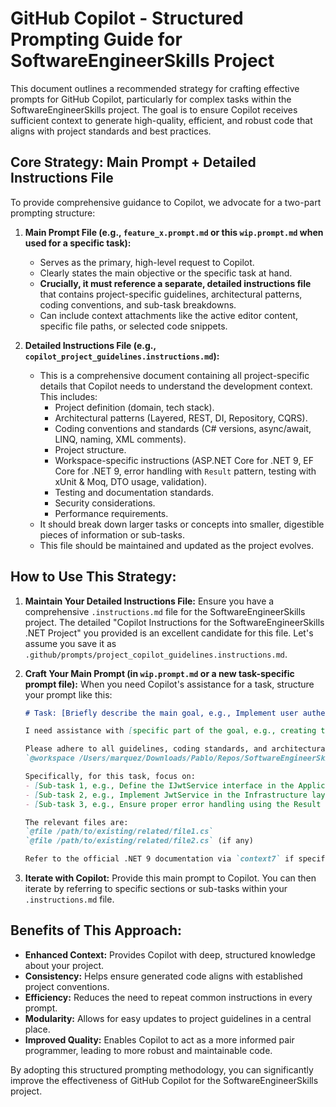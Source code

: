 # GitHub Copilot - Structured Prompting Guide for SoftwareEngineerSkills Project

This document outlines a recommended strategy for crafting effective prompts for GitHub Copilot, particularly for complex tasks within the SoftwareEngineerSkills project. The goal is to ensure Copilot receives sufficient context to generate high-quality, efficient, and robust code that aligns with project standards and best practices.

## Core Strategy: Main Prompt + Detailed Instructions File

To provide comprehensive guidance to Copilot, we advocate for a two-part prompting structure:

1.  **Main Prompt File (e.g., `feature_x.prompt.md` or this `wip.prompt.md` when used for a specific task):**
    *   Serves as the primary, high-level request to Copilot.
    *   Clearly states the main objective or the specific task at hand.
    *   **Crucially, it must reference a separate, detailed instructions file** that contains project-specific guidelines, architectural patterns, coding conventions, and sub-task breakdowns.
    *   Can include context attachments like the active editor content, specific file paths, or selected code snippets.

2.  **Detailed Instructions File (e.g., `copilot_project_guidelines.instructions.md`):**
    *   This is a comprehensive document containing all project-specific details that Copilot needs to understand the development context. This includes:
        *   Project definition (domain, tech stack).
        *   Architectural patterns (Layered, REST, DI, Repository, CQRS).
        *   Coding conventions and standards (C# versions, async/await, LINQ, naming, XML comments).
        *   Project structure.
        *   Workspace-specific instructions (ASP.NET Core for .NET 9, EF Core for .NET 9, error handling with `Result` pattern, testing with xUnit & Moq, DTO usage, validation).
        *   Testing and documentation standards.
        *   Security considerations.
        *   Performance requirements.
    *   It should break down larger tasks or concepts into smaller, digestible pieces of information or sub-tasks.
    *   This file should be maintained and updated as the project evolves.

## How to Use This Strategy:

1.  **Maintain Your Detailed Instructions File:**
    Ensure you have a comprehensive `.instructions.md` file for the SoftwareEngineerSkills project. The detailed "Copilot Instructions for the SoftwareEngineerSkills .NET Project" you provided is an excellent candidate for this file. Let's assume you save it as `.github/prompts/project_copilot_guidelines.instructions.md`.

2.  **Craft Your Main Prompt (in `wip.prompt.md` or a new task-specific prompt file):**
    When you need Copilot's assistance for a task, structure your prompt like this:

    ```markdown
    # Task: [Briefly describe the main goal, e.g., Implement user authentication feature]

    I need assistance with [specific part of the goal, e.g., creating the JWT generation service].

    Please adhere to all guidelines, coding standards, and architectural patterns detailed in the project's Copilot instructions:
    `@workspace /Users/marquez/Downloads/Pablo/Repos/SoftwareEngineerSkills/.github/prompts/project_copilot_guidelines.instructions.md`

    Specifically, for this task, focus on:
    - [Sub-task 1, e.g., Define the IJwtService interface in the Application layer]
    - [Sub-task 2, e.g., Implement JwtService in the Infrastructure layer using C# 12 primary constructors]
    - [Sub-task 3, e.g., Ensure proper error handling using the Result pattern]

    The relevant files are:
    `@file /path/to/existing/related/file1.cs`
    `@file /path/to/existing/related/file2.cs` (if any)

    Refer to the official .NET 9 documentation via `context7` if specific new API details are needed.
    ```

3.  **Iterate with Copilot:**
    Provide this main prompt to Copilot. You can then iterate by referring to specific sections or sub-tasks within your `.instructions.md` file.

## Benefits of This Approach:

*   **Enhanced Context:** Provides Copilot with deep, structured knowledge about your project.
*   **Consistency:** Helps ensure generated code aligns with established project conventions.
*   **Efficiency:** Reduces the need to repeat common instructions in every prompt.
*   **Modularity:** Allows for easy updates to project guidelines in a central place.
*   **Improved Quality:** Enables Copilot to act as a more informed pair programmer, leading to more robust and maintainable code.

By adopting this structured prompting methodology, you can significantly improve the effectiveness of GitHub Copilot for the SoftwareEngineerSkills project.